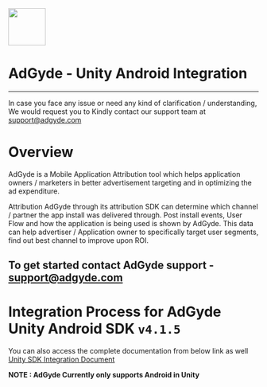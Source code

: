 

<img src="https://www.adgyde.com/source/images/icons/logo.png"  width="75">


# AdGyde - Unity Android Integration
----
In case you face any issue or need any kind of clarification / understanding, We would request you to Kindly contact our support team at support@adgyde.com

# Overview

AdGyde is a Mobile Application Attribution tool which helps application owners / marketers in better advertisement targeting and in optimizing the ad expenditure. 

Attribution
AdGyde through its attribution SDK can determine which channel / partner the app install was delivered through. Post install events, User Flow and how the application is being used is shown by AdGyde. This data can help advertiser / Application owner to specifically target user segments, find out best channel to improve upon ROI.

To get started contact AdGyde support - support@adgyde.com
---

# Integration Process for AdGyde Unity Android SDK `v4.1.5`
You can also access the complete documentation from below link as well
<a href="https://www.adgyde.com/documents/sdk_integration_process?platform=integration&type=unity"> Unity SDK Integration Document </a>


**NOTE : AdGyde Currently only supports Android in Unity**
